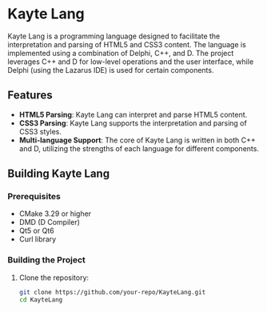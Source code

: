 # Kayte Lang

Kayte Lang is a programming language designed to facilitate the interpretation and parsing of HTML5 and CSS3 content. The language is implemented using a combination of Delphi, C++, and D. The project leverages C++ and D for low-level operations and the user interface, while Delphi (using the Lazarus IDE) is used for certain components.

## Features

- **HTML5 Parsing**: Kayte Lang can interpret and parse HTML5 content.
- **CSS3 Parsing**: Kayte Lang supports the interpretation and parsing of CSS3 styles.
- **Multi-language Support**: The core of Kayte Lang is written in both C++ and D, utilizing the strengths of each language for different components.

## Building Kayte Lang

### Prerequisites

- CMake 3.29 or higher
- DMD (D Compiler)
- Qt5 or Qt6
- Curl library

### Building the Project

1. Clone the repository:
   ```sh
   git clone https://github.com/your-repo/KayteLang.git
   cd KayteLang

